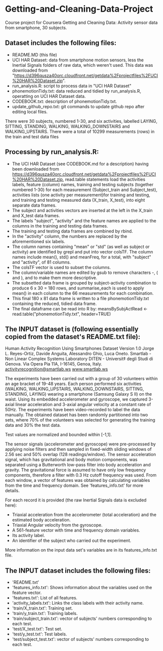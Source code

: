 # Getting-and-Cleaning-Data-Project
Course project for Coursera Getting and Cleaning Data: Activity sensor data from smartphone, 30 subjects.

## Dataset includes the following files:
* README.MD (this file)
* UCI HAR Dataset: data from smartphone motion sensors, less the Inertial Signals folders
of raw data, which weren't used.  This data was downloaded from 
"https://d396qusza40orc.cloudfront.net/getdata%2Fprojectfiles%2FUCI%20HAR%20Dataset.zip".
* run_analysis.R:  script to process data in "UCI HAR Dataset"
* phonemotionTidy.txt: data reduced and tidied by run_analysis.R, operatting on UCI HAR 
Dataset data.
* CODEBOOK.txt: description of phonemotionTidy.txt.
* update_github_repo.txt: git commands to update github repo after editing local files.

There were 30 subjects, numbered 1-30, and six activities, labelled LAYING, SITTING, 
STANDING, WALKING, WALKING_DOWNSTAIRS and WALKING_UPSTAIRS.  There were a total of 10299 
measurements (rows) in the train and test data files

## Processing by run_analysis.R:
* The UCI HAR Dataset (see CODEBOOK.md for a description) having been downloaded from
  https://d396qusza40orc.cloudfront.net/getdata%2Fprojectfiles%2FUCI%20HAR%20Dataset.zip, 
  read.table statements load the activities labels, feature (column) names, training  and 
  testing subjects (together numbered 1-30) for each measurement (Subject_train and 
  Subject_test), activities lists (one activity per measurement)for training and testing, 
  and training and testing measured data (X_train, X_test), into eight separate data 
  frames. 
* The subject and activities vectors are inserted at the left in the X_train and X_test 
data frames.
* The labels "subject", "activity" and the feature names are applied to the columns 
in the training and testing data frames.
* The training and testing data frames are combined by rbind.
* In the "activity" column, the numbers are replaced by the aforementioned six labels.
* The column names containing "mean" or "std" (as well as subject or activity) are 
identified by grepl and put into vector colsTF.  The column names include mean(), std() 
and meanFreq, for a total, with "subject" and "activity", of 81 columns.
* The colsTF  vector is used to subset the columns.
* The column/variable names are edited by gsub to remove characters -, ( and ), and to 
make them more descriptive.
* The subsetted data frame is grouped by subject-activity combination to produce 6 x 30 = 
180 rows, and summarise_each is used to apply mean() in each column to the 66 measurements
for each combination.  
* This final 180 x 81 data frame is written to a file phonemotionTidy.txt containing the 
reduced, tidied data frame.
* The final dataframe can be read into R by:
      meansBySubjActRead <- read.table("phonemotionTidy.txt", header=TRUE)



## The INPUT dataset is (following essentially copied from the dataset's README.txt file):

Human Activity Recognition Using Smartphones Dataset
Version 1.0
Jorge L. Reyes-Ortiz, Davide Anguita, Alessandro Ghio, Luca Oneto.
Smartlab - Non Linear Complex Systems Laboratory
DITEN - Universit‡ degli Studi di Genova.
Via Opera Pia 11A, I-16145, Genoa, Italy.
activityrecognition@smartlab.ws
www.smartlab.ws

The experiments have been carried out with a group of 30 volunteers within an age bracket 
of 19-48 years. Each person performed six activities (WALKING, WALKING_UPSTAIRS, 
WALKING_DOWNSTAIRS, SITTING, STANDING, LAYING) wearing a smartphone (Samsung Galaxy S II) 
on the waist. Using its embedded accelerometer and gyroscope, we captured 3-axial linear 
acceleration and 3-axial angular velocity at a constant rate of 50Hz. The experiments 
have been video-recorded to label the data manually. The obtained dataset has been 
randomly partitioned into two sets, where 70% of the volunteers was selected for 
generating the training data and 30% the test data. 

Test values are normalized and bounded within [-1,1].

The sensor signals (accelerometer and gyroscope) were pre-processed by applying noise 
filters and then sampled in fixed-width sliding windows of 2.56 sec and 50% overlap (128 
readings/window). The sensor acceleration signal, which has gravitational and body motion
components, was separated using a Butterworth low-pass filter into body acceleration and 
gravity. The gravitational force is assumed to have only low frequency components, 
therefore a filter with 0.3 Hz cutoff frequency was used. From each window, a vector of 
features was obtained by calculating variables from the time and frequency domain. See 
'features_info.txt' for more details. 

For each record it is provided (the raw Inertial Signals data is excluded here):

* Triaxial acceleration from the accelerometer (total acceleration) and the estimated body 
acceleration.
* Triaxial Angular velocity from the gyroscope. 
* A 561-feature vector with time and frequency domain variables. 
* Its activity label. 
* An identifier of the subject who carried out the experiment.

More information on the input data set's variables are in its features_info.txt file.

## The INPUT dataset includes the following files:

* 'README.txt'
* 'features_info.txt': Shows information about the variables used on the feature vector.
* 'features.txt': List of all features.
* 'activity_labels.txt': Links the class labels with their activity name.
* 'train/X_train.txt': Training set.
* 'train/y_train.txt': Training labels.
* 'train/subject_train.txt': vector of subjects' numbers corresponding to each test.
* 'test/X_test.txt': Test set.
* 'test/y_test.txt': Test labels.
* 'test/subject_test.txt': vector of subjects' numbers corresponding to each test.
